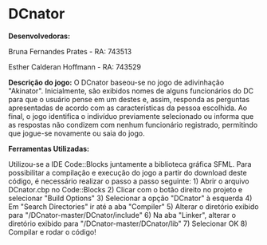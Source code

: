 # DCnator


**Desenvolvedoras:**


Bruna Fernandes Prates - RA: 743513

Esther Calderan Hoffmann - RA: 743529

**Descrição do jogo:**
  O DCnator baseou-se no jogo de adivinhação "Akinator". Inicialmente, são exibidos nomes de alguns funcionários do DC para que o usuário pense em um destes e, assim, responda as perguntas apresentadas de acordo com as características da pessoa escolhida. Ao final, o jogo identifica o indivíduo previamente selecionado ou informa que as respostas não condizem com nenhum funcionário registrado, permitindo que jogue-se novamente ou saia do jogo.
  
**Ferramentas Utilizadas:**

  Utilizou-se a IDE Code::Blocks juntamente a biblioteca gráfica SFML.
  Para possibilitar a compilação e execução do jogo a partir do download deste código, é necessário realizar o passo a passo seguinte:
    1) Abrir o arquivo DCnator.cbp no Code::Blocks
    2) Clicar com o botão direito no projeto e selecionar "Build Options"
    3) Selecionar a opção "DCnator" à esquerda
    4) Em "Search Directories" ir até a aba "Compiler"
    5) Alterar o diretório exibido para "<onde-foi-salvo-o-arquivo>/DCnator-master/DCnator/include"
    6) Na aba "Linker", alterar o diretório exibido para "<onde-foi-salvo-o-arquivo>/DCnator-master/DCnator/lib"
    7) Selecionar OK
    8) Compilar e rodar o código!
